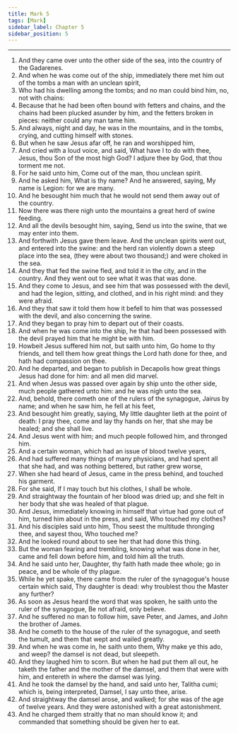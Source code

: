 ```yaml
---
title: Mark 5
tags: [Mark]
sidebar_label: Chapter 5
sidebar_position: 5
---
```


---
1. And they came over unto the other side of the sea, into the country of the Gadarenes.
2. And when he was come out of the ship, immediately there met him out of the tombs a man with an unclean spirit,
3. Who had his dwelling among the tombs; and no man could bind him, no, not with chains:
4. Because that he had been often bound with fetters and chains, and the chains had been plucked asunder by him, and the fetters broken in pieces: neither could any man tame him.
5. And always, night and day, he was in the mountains, and in the tombs, crying, and cutting himself with stones.
6. But when he saw Jesus afar off, he ran and worshipped him,
7. And cried with a loud voice, and said, What have I to do with thee, Jesus, thou Son of the most high God? I adjure thee by God, that thou torment me not.
8. For he said unto him, Come out of the man, thou unclean spirit.
9. And he asked him, What is thy name? And he answered, saying, My name is Legion: for we are many.
10. And he besought him much that he would not send them away out of the country.
11. Now there was there nigh unto the mountains a great herd of swine feeding.
12. And all the devils besought him, saying, Send us into the swine, that we may enter into them.
13. And forthwith Jesus gave them leave. And the unclean spirits went out, and entered into the swine: and the herd ran violently down a steep place into the sea, (they were about two thousand;) and were choked in the sea.
14. And they that fed the swine fled, and told it in the city, and in the country. And they went out to see what it was that was done.
15. And they come to Jesus, and see him that was possessed with the devil, and had the legion, sitting, and clothed, and in his right mind: and they were afraid.
16. And they that saw it told them how it befell to him that was possessed with the devil, and also concerning the swine.
17. And they began to pray him to depart out of their coasts.
18. And when he was come into the ship, he that had been possessed with the devil prayed him that he might be with him.
19. Howbeit Jesus suffered him not, but saith unto him, Go home to thy friends, and tell them how great things the Lord hath done for thee, and hath had compassion on thee.
20. And he departed, and began to publish in Decapolis how great things Jesus had done for him: and all men did marvel.
21. And when Jesus was passed over again by ship unto the other side, much people gathered unto him: and he was nigh unto the sea.
22. And, behold, there cometh one of the rulers of the synagogue, Jairus by name; and when he saw him, he fell at his feet,
23. And besought him greatly, saying, My little daughter lieth at the point of death: I pray thee, come and lay thy hands on her, that she may be healed; and she shall live.
24. And Jesus went with him; and much people followed him, and thronged him.
25. And a certain woman, which had an issue of blood twelve years,
26. And had suffered many things of many physicians, and had spent all that she had, and was nothing bettered, but rather grew worse,
27. When she had heard of Jesus, came in the press behind, and touched his garment.
28. For she said, If I may touch but his clothes, I shall be whole.
29. And straightway the fountain of her blood was dried up; and she felt in her body that she was healed of that plague.
30. And Jesus, immediately knowing in himself that virtue had gone out of him, turned him about in the press, and said, Who touched my clothes?
31. And his disciples said unto him, Thou seest the multitude thronging thee, and sayest thou, Who touched me?
32. And he looked round about to see her that had done this thing.
33. But the woman fearing and trembling, knowing what was done in her, came and fell down before him, and told him all the truth.
34. And he said unto her, Daughter, thy faith hath made thee whole; go in peace, and be whole of thy plague.
35. While he yet spake, there came from the ruler of the synagogue's house certain which said, Thy daughter is dead: why troublest thou the Master any further?
36. As soon as Jesus heard the word that was spoken, he saith unto the ruler of the synagogue, Be not afraid, only believe.
37. And he suffered no man to follow him, save Peter, and James, and John the brother of James.
38. And he cometh to the house of the ruler of the synagogue, and seeth the tumult, and them that wept and wailed greatly.
39. And when he was come in, he saith unto them, Why make ye this ado, and weep? the damsel is not dead, but sleepeth.
40. And they laughed him to scorn. But when he had put them all out, he taketh the father and the mother of the damsel, and them that were with him, and entereth in where the damsel was lying.
41. And he took the damsel by the hand, and said unto her, Talitha cumi; which is, being interpreted, Damsel, I say unto thee, arise.
42. And straightway the damsel arose, and walked; for she was of the age of twelve years. And they were astonished with a great astonishment.
43. And he charged them straitly that no man should know it; and commanded that something should be given her to eat.